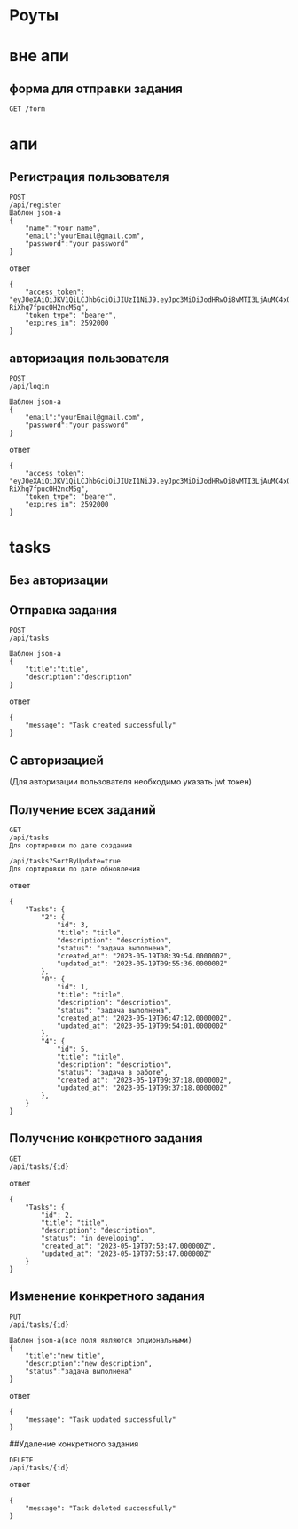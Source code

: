 # Роуты  
# вне апи
## форма для отправки задания
```
GET /form
```
# апи
## Регистрация пользователя  
```
POST
/api/register 
Шаблон json-а
{
    "name":"your name",
    "email":"yourEmail@gmail.com",
    "password":"your password"
}
```
ответ
```
{
    "access_token": "eyJ0eXAiOiJKV1QiLCJhbGciOiJIUzI1NiJ9.eyJpc3MiOiJodHRwOi8vMTI3LjAuMC4xOjgwMDAvYXBpL3JlZ2lzdGVyIiwiaWF0IjoxNjg0NDg2NjA5LCJleHAiOjE2ODcwNzg2MDksIm5iZiI6MTY4NDQ4NjYwOSwianRpIjoiTFZxbmVWdDhnYm1rWm9VZCIsInN1YiI6IjIiLCJwcnYiOiIyM2JkNWM4OTQ5ZjYwMGFkYjM5ZTcwMWM0MDA4NzJkYjdhNTk3NmY3In0.XVsaQQHfvUjFd6LTZXC9e7oR-RiXhq7fpucOH2ncM5g",
    "token_type": "bearer",
    "expires_in": 2592000
}
```
## авторизация пользователя  
```
POST        
/api/login

Шаблон json-а
{
    "email":"yourEmail@gmail.com",
    "password":"your password"
}
```
ответ
```
{
    "access_token": "eyJ0eXAiOiJKV1QiLCJhbGciOiJIUzI1NiJ9.eyJpc3MiOiJodHRwOi8vMTI3LjAuMC4xOjgwMDAvYXBpL3JlZ2lzdGVyIiwiaWF0IjoxNjg0NDg2NjA5LCJleHAiOjE2ODcwNzg2MDksIm5iZiI6MTY4NDQ4NjYwOSwianRpIjoiTFZxbmVWdDhnYm1rWm9VZCIsInN1YiI6IjIiLCJwcnYiOiIyM2JkNWM4OTQ5ZjYwMGFkYjM5ZTcwMWM0MDA4NzJkYjdhNTk3NmY3In0.XVsaQQHfvUjFd6LTZXC9e7oR-RiXhq7fpucOH2ncM5g",
    "token_type": "bearer",
    "expires_in": 2592000
}
```
# tasks
## Без авторизации
## Отправка задания
```
POST
/api/tasks

Шаблон json-а
{
    "title":"title",
    "description":"description"
}
```
ответ
```
{
    "message": "Task created successfully"
}
```

## С авторизацией
(Для авторизации пользователя необходимо указать jwt токен)

## Получение всех заданий
```
GET
/api/tasks
Для сортировки по дате создания

/api/tasks?SortByUpdate=true
Для сортировки по дате обновления 
```
ответ
```
{
    "Tasks": {
        "2": {
            "id": 3,
            "title": "title",
            "description": "description",
            "status": "задача выполнена",
            "created_at": "2023-05-19T08:39:54.000000Z",
            "updated_at": "2023-05-19T09:55:36.000000Z"
        },
        "0": {
            "id": 1,
            "title": "title",
            "description": "description",
            "status": "задача выполнена",
            "created_at": "2023-05-19T06:47:12.000000Z",
            "updated_at": "2023-05-19T09:54:01.000000Z"
        },
        "4": {
            "id": 5,
            "title": "title",
            "description": "description",
            "status": "задача в работе",
            "created_at": "2023-05-19T09:37:18.000000Z",
            "updated_at": "2023-05-19T09:37:18.000000Z"
        },
    }
}
```

## Получение конкретного задания
```
GET
/api/tasks/{id} 
```
ответ
```
{
    "Tasks": {
        "id": 2,
        "title": "title",
        "description": "description",
        "status": "in developing",
        "created_at": "2023-05-19T07:53:47.000000Z",
        "updated_at": "2023-05-19T07:53:47.000000Z"
    }
}
```
## Изменение конкретного задания
```
PUT
/api/tasks/{id} 

Шаблон json-а(все поля являются опциональными)
{
    "title":"new title",
    "description":"new description",
    "status":"задача выполнена"
}
```
ответ
```
{
    "message": "Task updated successfully"
}
```

##Удаление конкретного задания
```
DELETE
/api/tasks/{id} 
```
ответ
```
{
    "message": "Task deleted successfully"
}
```